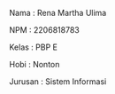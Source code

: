 Nama    : Rena Martha Ulima

NPM     : 2206818783

Kelas   : PBP E

Hobi    : Nonton

Jurusan : Sistem Informasi